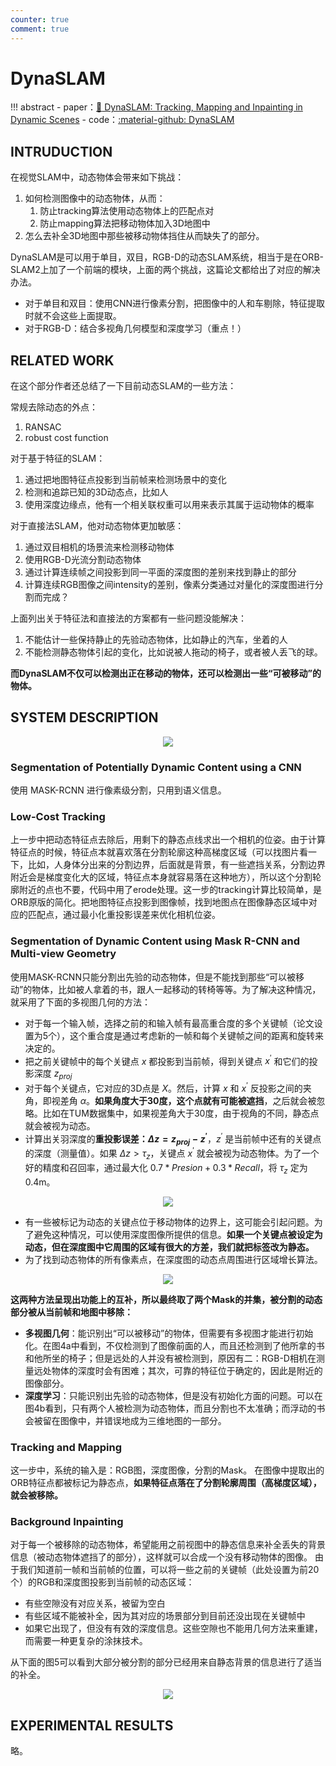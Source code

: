 ```yaml
---
counter: true
comment: true
---
```


# DynaSLAM

!!! abstract
    - paper：[:book: DynaSLAM: Tracking, Mapping and Inpainting in Dynamic Scenes](https://arxiv.org/abs/1806.05620)
    - code：[:material-github: DynaSLAM](https://github.com/BertaBescos/DynaSLAM)


## INTRUDUCTION

在视觉SLAM中，动态物体会带来如下挑战：

1. 如何检测图像中的动态物体，从而：
    1. 防止tracking算法使用动态物体上的匹配点对
    2. 防止mapping算法把移动物体加入3D地图中
2. 怎么去补全3D地图中那些被移动物体挡住从而缺失了的部分。

DynaSLAM是可以用于单目，双目，RGB-D的动态SLAM系统，相当于是在ORB-SLAM2上加了一个前端的模块，上面的两个挑战，这篇论文都给出了对应的解决办法。

- 对于单目和双目：使用CNN进行像素分割，把图像中的人和车剔除，特征提取时就不会这些上面提取。
- 对于RGB-D：结合多视角几何模型和深度学习（重点！）

## RELATED WORK

在这个部分作者还总结了一下目前动态SLAM的一些方法：

常规去除动态的外点：

1. RANSAC
2. robust cost function

对于基于特征的SLAM：

1. 通过把地图特征点投影到当前帧来检测场景中的变化
2. 检测和追踪已知的3D动态点，比如人
3. 使用深度边缘点，他有一个相关联权重可以用来表示其属于运动物体的概率

对于直接法SLAM，他对动态物体更加敏感：

1. 通过双目相机的场景流来检测移动物体
2. 使用RGB-D光流分割动态物体
3. 通过计算连续帧之间投影到同一平面的深度图的差别来找到静止的部分
4. 计算连续RGB图像之间intensity的差别，像素分类通过对量化的深度图进行分割而完成？

上面列出关于特征法和直接法的方案都有一些问题没能解决：

1. 不能估计一些保持静止的先验动态物体，比如静止的汽车，坐着的人
2. 不能检测静态物体引起的变化，比如说被人拖动的椅子，或者被人丢飞的球。

**而DynaSLAM不仅可以检测出正在移动的物体，还可以检测出一些“可被移动”的物体。**

## SYSTEM DESCRIPTION

<center><img src="https://cdn.jujimeizuo.cn/note/cv/slam/DynaSLAM-1.png"></center>

### Segmentation of Potentially Dynamic Content using a CNN

使用 MASK-RCNN 进行像素级分割，只用到语义信息。

### Low-Cost Tracking

上一步中把动态特征点去除后，用剩下的静态点线求出一个相机的位姿。由于计算特征点的时候，特征点本就喜欢落在分割轮廓这种高梯度区域（可以找图片看一下，比如，人身体分出来的分割边界，后面就是背景，有一些遮挡关系，分割边界附近会是梯度变化大的区域，特征点本身就容易落在这种地方），所以这个分割轮廓附近的点也不要，代码中用了erode处理。这一步的tracking计算比较简单，是ORB原版的简化。把地图特征点投影到图像帧，找到地图点在图像静态区域中对应的匹配点，通过最小化重投影误差来优化相机位姿。

### Segmentation of Dynamic Content using Mask R-CNN and Multi-view Geometry

使用MASK-RCNN只能分割出先验的动态物体，但是不能找到那些“可以被移动”的物体，比如被人拿着的书，跟人一起移动的转椅等等。为了解决这种情况，就采用了下面的多视图几何的方法：

- 对于每一个输入帧，选择之前的和输入帧有最高重合度的多个关键帧（论文设置为5个），这个重合度是通过考虑新的一帧和每个关键帧之间的距离和旋转来决定的。
- 把之前关键帧中的每个关键点 $x$ 都投影到当前帧，得到关键点 $x^\prime$ 和它们的投影深度 $z_{proj}$
- 对于每个关键点，它对应的3D点是 $X$。然后，计算 $x$ 和 $x^\prime$ 反投影之间的夹角，即视差角 $\alpha$。**如果角度大于30度，这个点就有可能被遮挡**，之后就会被忽略。比如在TUM数据集中，如果视差角大于30度，由于视角的不同，静态点就会被视为动态。
- 计算出关羽深度的**重投影误差：$\Delta z = z_{proj} - z^\prime$**，$z^\prime$ 是当前帧中还有的关键点的深度（测量值）。如果 $\Delta z > \tau_z$，关键点 $x^\prime$ 就会被视为动态物体。为了一个好的精度和召回率，通过最大化 $0.7 * Presion + 0.3 * Recall$，将 $\tau_z$ 定为 0.4m。

<center><img src="https://cdn.jujimeizuo.cn/note/cv/slam/DynaSLAM-3.png"></center>

- 有一些被标记为动态的关键点位于移动物体的边界上，这可能会引起问题。为了避免这种情况，可以使用深度图像所提供的信息。**如果一个关键点被设定为动态，但在深度图中它周围的区域有很大的方差，我们就把标签改为静态。**
- 为了找到动态物体的所有像素点，在深度图的动态点周围进行区域增长算法。

<center><img src="https://cdn.jujimeizuo.cn/note/cv/slam/DynaSLAM-2.png"></center>


**这两种方法呈现出功能上的互补，所以最终取了两个Mask的并集，被分割的动态部分被从当前帧和地图中移除：**

- **多视图几何**：能识别出“可以被移动”的物体，但需要有多视图才能进行初始化。在图4a中看到，不仅检测到了图像前面的人，而且还检测到了他所拿的书和他所坐的椅子；但是远处的人并没有被检测到，原因有二：RGB-D相机在测量远处物体的深度时会有困难；其次，可靠的特征位于确定的，因此是附近的图像部分。
- **深度学习**：只能识别出先验的动态物体，但是没有初始化方面的问题。可以在图4b看到，只有两个人被检测为动态物体，而且分割也不太准确；而浮动的书会被留在图像中，并错误地成为三维地图的一部分。

### Tracking and Mapping

这一步中，系统的输入是：RGB图，深度图像，分割的Mask。
在图像中提取出的ORB特征点都被标记为静态点，**如果特征点落在了分割轮廓周围（高梯度区域），就会被移除。**

### Background Inpainting

对于每一个被移除的动态物体，希望能用之前视图中的静态信息来补全丢失的背景信息（被动态物体遮挡了的部分），这样就可以合成一个没有移动物体的图像。
由于我们知道前一帧和当前帧的位置，可以将一些之前的关键帧（此处设置为前20个）的RGB和深度图投影到当前帧的动态区域：

- 有些空隙没有对应关系，被留为空白
- 有些区域不能被补全，因为其对应的场景部分到目前还没出现在关键帧中
- 如果它出现了，但没有有效的深度信息。这些空隙也不能用几何方法来重建，而需要一种更复杂的涂抹技术。

从下面的图5可以看到大部分被分割的部分已经用来自静态背景的信息进行了适当的补全。

<center><img src="https://cdn.jujimeizuo.cn/note/cv/slam/DynaSLAM-4.png"></center>

## EXPERIMENTAL RESULTS

略。